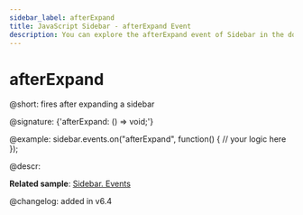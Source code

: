 ```yaml
---
sidebar_label: afterExpand
title: JavaScript Sidebar - afterExpand Event 
description: You can explore the afterExpand event of Sidebar in the documentation of the DHTMLX JavaScript UI library. Browse developer guides and API reference, try out code examples and live demos, and download a free 30-day evaluation version of DHTMLX Suite 7.
---
```


# afterExpand

@short: fires after expanding a sidebar

@signature: {'afterExpand: () => void;'}

@example:
sidebar.events.on("afterExpand", function() {
    // your logic here
});

@descr:

**Related sample**: [Sidebar. Events](https://snippet.dhtmlx.com/qfddiu3i)

@changelog: added in v6.4

[comment]: # (@related: sidebar/events.md)
